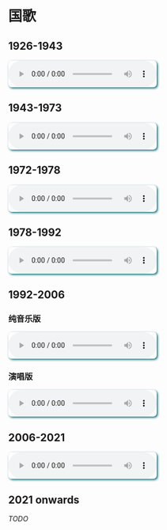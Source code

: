 <style>
audio:hover, audio:focus, audio:active
    {
    -webkit-box-shadow: 15px 15px 20px rgba(0,0, 0, 0.4);
    -moz-box-shadow: 15px 15px 20px rgba(0,0, 0, 0.4);
    box-shadow: 15px 15px 20px rgba(0,0, 0, 0.4);
    -webkit-transform: scale(1.05);
    -moz-transform: scale(1.05);
    transform: scale(1.05);
    }

audio
    {
    -webkit-transition:all 0.5s linear;
    -moz-transition:all 0.5s linear;
    -o-transition:all 0.5s linear;
    transition:all 0.5s linear;
    -moz-box-shadow: 2px 2px 4px 0px #006773;
    -webkit-box-shadow:  2px 2px 4px 0px #006773;
    box-shadow: 2px 2px 4px 0px #006773;
    -moz-border-radius:7px 7px 7px 7px ;
    -webkit-border-radius:7px 7px 7px 7px ;
    border-radius:7px 7px 7px 7px ;
    }
</style>

<!-- auto stop other when current is playing with javascript -->
<script>
document.addEventListener("play", function(evt) {
    if(this.$AudioPlaying && this.$AudioPlaying !== evt.target) {
        this.$AudioPlaying.pause();
    }
    this.$AudioPlaying = evt.target;
}, true);
</script>



# 国歌

## 1926-1943

<audio
    id="1"
    controls
    preload="metadata"
    volume=0.1>
    <source src="https://b2.mtds.eu.org/file/mtdmusic/(AF)afghan_anthem_1926_1943.mp3" type="audio/mp3">
    抱歉，您的浏览器不支持 mp3 播放
    <script>
        document.getElementById("1").volume=0.05;
    </script>
</audio>

## 1943-1973

<audio
    id="2"
    controls
    preload="metadata"
    volume=0.1>
    <source src="https://b2.mtds.eu.org/file/mtdmusic/(AF)afghan_anthem_1943_1973.mp3" type="audio/mp3">
    抱歉，您的浏览器不支持 mp3 播放
    <script>
        document.getElementById("2").volume=0.05;
    </script>
</audio>

## 1972-1978

<audio
    id="3"
    controls
    preload="metadata"
    volume=0.1>
    <source src="https://b2.mtds.eu.org/file/mtdmusic/(AF)afghan_anthem_1972_1978.mp3" type="audio/mp3">
    抱歉，您的浏览器不支持 mp3 播放
    <script>
        document.getElementById("3").volume=0.05;
    </script>
</audio>

## 1978-1992

<audio
    id="4"
    controls
    preload="metadata"
    volume=0.1>
    <source src="https://b2.mtds.eu.org/file/mtdmusic/(AF)Former_national_anthem_of_Afghanistan%2C_1978%E2%80%931992.oga.mp3" type="audio/mp3">
    抱歉，您的浏览器不支持 mp3 播放
    <script>
        document.getElementById("4").volume=0.05;
    </script>
</audio>

## 1992-2006

### 纯音乐版

<audio
    id="51"
    controls
    preload="metadata"
    volume=0.1>
    <source src="https://b2.mtds.eu.org/file/mtdmusic/(AF)Afghanistan+%5BFortress+of+Islam%2C+heart+of+Asia%5D+(1992-2006).mp3" type="audio/mp3">
    抱歉，您的浏览器不支持 mp3 播放
    <script>
        document.getElementById("51").volume=0.05;
    </script>
</audio>

### 演唱版

<audio
    id="52"
    controls
    preload="metadata"
    volume=0.1>
    <source src="https://b2.mtds.eu.org/file/mtdmusic/(AF)National Anthem of Islamic State of Afghanistan - Qal'a-ye Islam Qalb-e Asiya - (FA_EN)..mp3" type="audio/mp3">
    抱歉，您的浏览器不支持 mp3 播放
    <script>
        document.getElementById("52").volume=0.05;
    </script>
</audio>

## 2006-2021

<audio
    id="6"
    controls
    preload="metadata"
    volume=0.1>
    <source src="https://b2.mtds.eu.org/file/mtdmusic/(AF)afghanistan_milli_surood_national_anthem_this_land_is_afghanistan_2006_onwards_3140960299252766191.mp3" type="audio/mp3">
    抱歉，您的浏览器不支持 mp3 播放
    <script>
        document.getElementById("6").volume=0.05;
    </script>
</audio>

## 2021 onwards

*TODO*